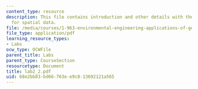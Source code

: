 ```yaml
---
content_type: resource
description: This file contains introduction and other details with the help of slides
  for spatial data.
file: /media/courses/1-963-environmental-engineering-applications-of-geographic-information-systems-fall-2004/68e2bb83bd66763ee9c813692121a565_lab2_2.pdf
file_type: application/pdf
learning_resource_types:
- Labs
ocw_type: OCWFile
parent_title: Labs
parent_type: CourseSection
resourcetype: Document
title: lab2_2.pdf
uid: 68e2bb83-bd66-763e-e9c8-13692121a565
---
```

